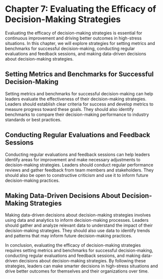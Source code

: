 Chapter 7: Evaluating the Efficacy of Decision-Making Strategies
================================================================

Evaluating the efficacy of decision-making strategies is essential for continuous improvement and driving better outcomes in high-stress situations. In this chapter, we will explore strategies for setting metrics and benchmarks for successful decision-making, conducting regular evaluations and feedback sessions, and making data-driven decisions about decision-making strategies.

Setting Metrics and Benchmarks for Successful Decision-Making
-------------------------------------------------------------

Setting metrics and benchmarks for successful decision-making can help leaders evaluate the effectiveness of their decision-making strategies. Leaders should establish clear criteria for success and develop metrics to measure progress toward these goals. They should also identify benchmarks to compare their decision-making performance to industry standards or best practices.

Conducting Regular Evaluations and Feedback Sessions
----------------------------------------------------

Conducting regular evaluations and feedback sessions can help leaders identify areas for improvement and make necessary adjustments to decision-making strategies. Leaders should conduct regular performance reviews and gather feedback from team members and stakeholders. They should also be open to constructive criticism and use it to inform future decision-making practices.

Making Data-Driven Decisions About Decision-Making Strategies
-------------------------------------------------------------

Making data-driven decisions about decision-making strategies involves using data and analytics to inform decision-making processes. Leaders should gather and analyze relevant data to understand the impact of their decision-making strategies. They should also use data to identify trends and patterns that may inform future decision-making practices.

In conclusion, evaluating the efficacy of decision-making strategies requires setting metrics and benchmarks for successful decision-making, conducting regular evaluations and feedback sessions, and making data-driven decisions about decision-making strategies. By following these strategies, leaders can make smarter decisions in high-stress situations and drive better outcomes for themselves and their organizations over time.
